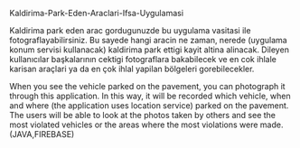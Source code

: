 Kaldirima-Park-Eden-Araclari-Ifsa-Uygulamasi

Kaldirima park eden arac gordugunuzde bu uygulama vasitasi ile fotograflayabilirsiniz. Bu sayede hangi aracin ne zaman, nerede (uygulama konum servisi kullanacak) kaldirima park ettigi kayit altina alinacak. Dileyen kullanıcılar başkalarının cektigi fotograflara bakabilecek ve en cok ihlale karisan araçlari ya da en çok ihlal yapilan bölgeleri gorebilecekler.

When you see the vehicle parked on the pavement, you can photograph it through this application. In this way, it will be recorded which vehicle, when and where (the application uses location service) parked on the pavement. The users will be able to look at the photos taken by others and see the most violated vehicles or the areas where the most violations were made. (JAVA,FIREBASE)
